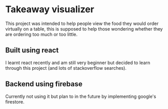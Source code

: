 # Takeaway visualizer

This project was intended to help people view the food they would order virtually on a table, this is supposed to help those wondering whether they are ordering too much or too little.

## Built using react

I learnt react recently and am still very beginner but decided to learn through this project (and lots of stackoverflow searches).

## Backend using firebase

Currently not using it but plan to in the future by implementing google's firestore.
